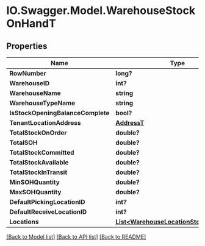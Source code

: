 # IO.Swagger.Model.WarehouseStockOnHandT
## Properties

Name | Type | Description | Notes
------------ | ------------- | ------------- | -------------
**RowNumber** | **long?** |  | [optional] 
**WarehouseID** | **int?** |  | [optional] 
**WarehouseName** | **string** |  | [optional] 
**WarehouseTypeName** | **string** |  | [optional] 
**IsStockOpeningBalanceComplete** | **bool?** |  | [optional] 
**TenantLocationAddress** | [**AddressT**](AddressT.md) |  | [optional] 
**TotalStockOnOrder** | **double?** |  | [optional] 
**TotalSOH** | **double?** |  | [optional] 
**TotalStockCommitted** | **double?** |  | [optional] 
**TotalStockAvailable** | **double?** |  | [optional] 
**TotalStockInTransit** | **double?** |  | [optional] 
**MinSOHQuantity** | **double?** |  | [optional] 
**MaxSOHQuantity** | **double?** |  | [optional] 
**DefaultPickingLocationID** | **int?** |  | [optional] 
**DefaultReceiveLocationID** | **int?** |  | [optional] 
**Locations** | [**List&lt;WarehouseLocationStockOnHandT&gt;**](WarehouseLocationStockOnHandT.md) |  | [optional] 

[[Back to Model list]](../README.md#documentation-for-models) [[Back to API list]](../README.md#documentation-for-api-endpoints) [[Back to README]](../README.md)

